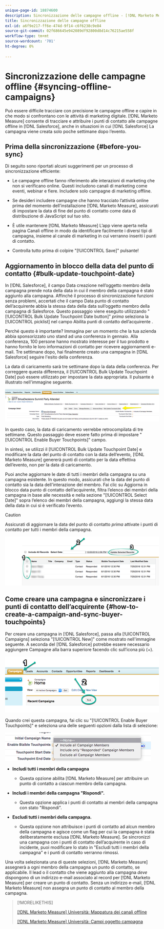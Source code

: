```yaml
---
unique-page-id: 18874600
description: Sincronizzazione delle campagne offline - [!DNL Marketo Measure] - Documentazione del prodotto
title: Sincronizzazione delle campagne offline
exl-id: a6f9e217-ff6e-474d-9f14-c6f6238c9e84
source-git-commit: 02f686645e942089df92800d8d14c76215ae558f
workflow-type: tm+mt
source-wordcount: '701'
ht-degree: 0%

---
```


# Sincronizzazione delle campagne offline {#syncing-offline-campaigns}

Può essere difficile tracciare con precisione le campagne offline e capire in che modo si confrontano con le attività di marketing digitale. [!DNL Marketo Measure] consente di tracciare e attribuire i punti di contatto alle campagne offline in [!DNL Salesforce], anche in situazioni in cui [!DNL Salesforce] La campagna viene creata solo poche settimane dopo l’evento.

## Prima della sincronizzazione {#before-you-sync}

Di seguito sono riportati alcuni suggerimenti per un processo di sincronizzazione efficiente:

* Le campagne offline fanno riferimento alle interazioni di marketing che non si verificano online. Questi includono canali di marketing come eventi, webinar e fiere. Includere solo campagne di marketing offline.
* Se desideri includere campagne che hanno tracciato l’attività online prima del momento dell’installazione [!DNL Marketo Measure], assicurati di impostare la data di fine del punto di contatto come data di distribuzione di JavaScript sul tuo sito.
* È utile mantenere [!DNL Marketo Measure] L’app viene aperta nella pagina Canali offline in modo da identificare facilmente i diversi tipi di campagna, insieme al canale di marketing in cui verranno inseriti i punti di contatto.

* Controlla tutto prima di colpire &quot;[!UICONTROL Save]&quot; pulsante!

## Aggiornamento in blocco della data del punto di contatto {#bulk-update-touchpoint-date}

In [!DNL Salesforce], il campo Data creazione nell’oggetto membro della campagna prende nota della data in cui il membro della campagna è stato aggiunto alla campagna. Affinché il processo di sincronizzazione funzioni senza problemi, accertati che il campo Data punto di contatto dell’acquirente abbia la stessa data della data sull’oggetto membro della campagna di Salesforce. Questo passaggio viene eseguito utilizzando &quot;[!UICONTROL Bulk Update Touchpoint Date button]&quot; _prima_ seleziona la [!UICONTROL picklist] nel campo Abilita punti di contatto dell’acquirente .

Perché questo è importante? Immagina per un momento che la tua azienda abbia sponsorizzato uno stand ad una conferenza in gennaio. Alla conferenza, 100 persone hanno mostrato interesse per il tuo prodotto e hanno fornito le loro informazioni di contatto per ricevere aggiornamenti e-mail. Tre settimane dopo, hai finalmente creato una campagna in [!DNL Salesforce] seguire l&#39;esito della conferenza.

La data di caricamento sarà tre settimane dopo la data della conferenza. Per correggere questa differenza, il [!UICONTROL Bulk Update Touchpoint Date] può essere utilizzato per impostare la data appropriata. Il pulsante è illustrato nell&#39;immagine seguente.

![](assets/1-3.png)

In questo caso, la data di caricamento verrebbe retrocompilata di tre settimane. Questo passaggio deve essere fatto prima di impostare &quot;[!UICONTROL Enable Buyer Touchpoints]&quot; campo.

In sintesi, se utilizzi il [!UICONTROL Bulk Update Touchpoint Date] e modificare la data del punto di contatto con la data dell’evento, [!DNL Marketo Measure] genererà punti di contatto per la data effettiva dell’evento, non per la data di caricamento.

Puoi anche aggiornare le date di tutti i membri della campagna su una campagna esistente. In questo modo, assicurati che la data del punto di contatto sia la data dell&#39;interazione del membro. Fai clic su Aggiorna in blocco data punto di contatto dell’acquirente, filtra l’elenco dei membri della campagna in base alle necessità e nella sezione &quot;[!UICONTROL Select Date]&quot; sopra l’elenco dei membri della campagna, aggiungi la stessa data della data in cui si è verificato l’evento.

>[!CAUTION]
>
>Assicurati di aggiornare la data del punto di contatto _prima_ attivate i punti di contatto per tutti i membri della campagna.

![](assets/2-3.png)

## Come creare una campagna e sincronizzare i punti di contatto dell’acquirente {#how-to-create-a-campaign-and-sync-buyer-touchpoints}

Per creare una campagna in [!DNL Salesforce], passa alla [!UICONTROL Campaigns] seleziona &quot;[!UICONTROL New]&quot; come mostrato nell&#39;immagine seguente. A seconda del [!DNL Salesforce] potrebbe essere necessario aggiungere Campagne alla barra superiore facendo clic sull’icona più (+).

![](assets/3-3.png)

Quando crei questa campagna, fai clic su &quot;[!UICONTROL Enable Buyer Touchpoints]&quot; e seleziona una delle seguenti opzioni dalla lista di selezione:

![](assets/4-3.png)

* **Includi tutti i membri della campagna**
   * Questa opzione abilita [!DNL Marketo Measure] per attribuire un punto di contatto a ciascun membro della campagna.

* **Includi i membri della campagna &quot;Rispondi&quot;.**
   * Questa opzione applica i punti di contatto ai membri della campagna con stato &quot;Rispondi&quot;.

* **Escludi tutti i membri della campagna.**
   * Questa opzione non attribuisce i punti di contatto ad alcun membro della campagna e agisce come un flag per cui la campagna è stata deliberatamente esclusa [!DNL Marketo Measure]. Se sincronizzi una campagna con i punti di contatto dell’acquirente in caso di incidente, puoi modificare lo stato in &quot;Escludi tutti i membri della campagna&quot; e i punti di contatto verranno rimossi.

Una volta selezionata una di queste selezioni, [!DNL Marketo Measure] assegnerà a ogni membro della campagna un punto di contatto, se applicabile. Il lead o il contatto che viene aggiunto alla campagna _deve_ dispongono di un indirizzo e-mail associato al record per [!DNL Marketo Measure] per creare un punto di contatto. Senza un indirizzo e-mail, [!DNL Marketo Measure] non assegna un punto di contatto al membro della campagna.

>[!MORELIKETHIS]
>
>[[!DNL Marketo Measure] Università: Mappatura dei canali offline](https://universityonline.marketo.com/courses/bizible-fundamentals-channel-management/#/page/5c630eca34d9f0367662b77f)
>
>[[!DNL Marketo Measure] Università: Campi oggetto campagna](https://universityonline.marketo.com/courses/bizible-fundamentals-channel-management/#/page/5c63007334d9f0367662b758)
